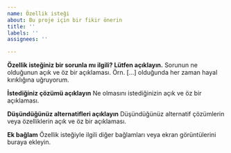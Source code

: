 ```yaml
---
name: Özellik isteği
about: Bu proje için bir fikir önerin
title: ''
labels: ''
assignees: ''

---
```


**Özellik isteğiniz bir sorunla mı ilgili? Lütfen açıklayın.**
Sorunun ne olduğunun açık ve öz bir açıklaması. Örn. [...] olduğunda her zaman hayal kırıklığına uğruyorum.

**İstediğiniz çözümü açıklayın**
Ne olmasını istediğinizin açık ve öz bir açıklaması.

**Düşündüğünüz alternatifleri açıklayın**
Düşündüğünüz alternatif çözümlerin veya özelliklerin açık ve öz bir açıklaması.

**Ek bağlam**
Özellik isteğiyle ilgili diğer bağlamları veya ekran görüntülerini buraya ekleyin.